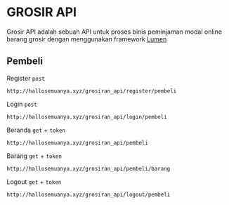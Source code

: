 # GROSIR API

Grosir API adalah sebuah API untuk proses binis peminjaman modal online barang grosir dengan menggunakan framework [Lumen](https://lumen.laravel.com/)

## Pembeli

Register `post`
```
http://hallosemuanya.xyz/grosiran_api/register/pembeli
```
Login `post`
```
http://hallosemuanya.xyz/grosiran_api/login/pembeli
```
Beranda `get` + `token`
```
http://hallosemuanya.xyz/grosiran_api/pembeli
```
Barang `get` + `token`
```
http://hallosemuanya.xyz/grosiran_api/pembeli/barang
```
Logout `get` + `token`
```
http://hallosemuanya.xyz/grosiran_api/logout/pembeli
```
